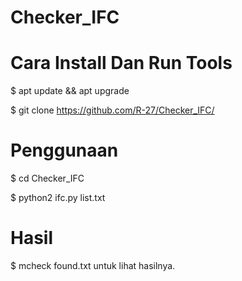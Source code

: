 # Checker_IFC

# Cara Install Dan Run Tools

$ apt update && apt upgrade


$ git clone https://github.com/R-27/Checker_IFC/

# Penggunaan 

$ cd Checker_IFC


$ python2 ifc.py list.txt

# Hasil

$ mcheck found.txt 
untuk lihat hasilnya.
